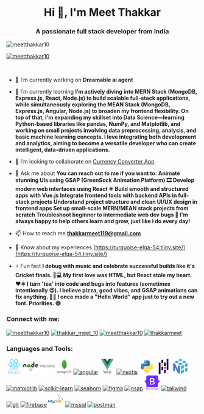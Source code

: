 <h1 align="center">Hi 👋, I'm Meet Thakkar</h1>
<h3 align="center">A passionate full stack developer from India</h3>

<p align="left"> <img src="https://komarev.com/ghpvc/?username=meetthakkar10&label=Profile%20views&color=0e75b6&style=flat" alt="meetthakkar10" /> </p>

<p align="left"> <a href="https://github.com/ryo-ma/github-profile-trophy"><img src="https://github-profile-trophy.vercel.app/?username=meetthakkar10" alt="meetthakkar10" /></a> </p>

<p align="left"> <a href="https://twitter.com/" target="blank"><img src="https://img.shields.io/twitter/follow/?logo=twitter&style=for-the-badge" alt="" /></a> </p>

- 🔭 I’m currently working on **Dreamable ai agent**

- 🌱 I’m currently learning **I’m actively diving into MERN Stack (MongoDB, Express.js, React, Node.js) to build scalable full-stack applications, while simultaneously exploring the MEAN Stack (MongoDB, Express.js, Angular, Node.js) to broaden my frontend flexibility. On top of that, I'm expanding my skillset into Data Science—learning Python-based libraries like pandas, NumPy, and Matplotlib, and working on small projects involving data preprocessing, analysis, and basic machine learning concepts. I love integrating both development and analytics, aiming to become a versatile developer who can create intelligent, data-driven applications.**

- 👯 I’m looking to collaborate on [Currency Converter App](https://github.com/MeetThakkar10/Currency_Converter_App)

- 💬 Ask me about **You can reach out to me if you want to: Animate stunning UIs using GSAP (GreenSock Animation Platform) 🎞️ Develop modern web interfaces using React ⚛️ Build smooth and structured apps with Vue.js Integrate frontend tools with backend APIs in full-stack projects Understand project structure and clean UI/UX design in frontend apps Set up small-scale MERN/MEAN stack projects from scratch Troubleshoot beginner to intermediate web dev bugs 🔧 I'm always happy to help others learn and grow, just like I do every day!**

- 📫 How to reach me **thakkarmeet119@gmail.com**

- 📄 Know about my experiences [https://turquoise-elga-54.tiiny.site/](https://turquoise-elga-54.tiiny.site/)

- ⚡ Fun fact **I debug with music and celebrate successful builds like it's Cricket finals. 🏏💻 My first love was HTML, but React stole my heart. ❤️⚛️ I turn 'tea' into code and bugs into features (sometimes intentionally 😉). I believe pizza, good vibes, and GSAP animations can fix anything. 🍕✨ I once made a "Hello World" app just to try out a new font. Priorities. 😄**

<h3 align="left">Connect with me:</h3>
<p align="left">
<a href="https://linkedin.com/in/meetthakkar10" target="blank"><img align="center" src="https://raw.githubusercontent.com/rahuldkjain/github-profile-readme-generator/master/src/images/icons/Social/linked-in-alt.svg" alt="meetthakkar10" height="30" width="40" /></a>
<a href="https://instagram.com/thakkar_meet_10" target="blank"><img align="center" src="https://raw.githubusercontent.com/rahuldkjain/github-profile-readme-generator/master/src/images/icons/Social/instagram.svg" alt="thakkar_meet_10" height="30" width="40" /></a>
<a href="https://www.codechef.com/users/meetthakkar10" target="blank"><img align="center" src="https://cdn.jsdelivr.net/npm/simple-icons@3.1.0/icons/codechef.svg" alt="meetthakkar10" height="30" width="40" /></a>
<a href="https://www.leetcode.com/thakkarmeet" target="blank"><img align="center" src="https://raw.githubusercontent.com/rahuldkjain/github-profile-readme-generator/master/src/images/icons/Social/leet-code.svg" alt="thakkarmeet" height="30" width="40" /></a>
</p>

<h3 align="left">Languages and Tools:</h3>
<p align="left">
  <a href="https://reactjs.org/" target="_blank"><img src="https://raw.githubusercontent.com/devicons/devicon/master/icons/react/react-original-wordmark.svg" alt="react" width="40" height="40"/></a>
  <a href="https://nodejs.org" target="_blank"><img src="https://raw.githubusercontent.com/devicons/devicon/master/icons/nodejs/nodejs-original-wordmark.svg" alt="nodejs" width="40" height="40"/></a>
  <a href="https://expressjs.com" target="_blank"><img src="https://raw.githubusercontent.com/devicons/devicon/master/icons/express/express-original-wordmark.svg" alt="express" width="40" height="40"/></a>
  <a href="https://www.mongodb.com/" target="_blank"><img src="https://raw.githubusercontent.com/devicons/devicon/master/icons/mongodb/mongodb-original-wordmark.svg" alt="mongodb" width="40" height="40"/></a>
  <a href="https://angular.io" target="_blank"><img src="https://angular.io/assets/images/logos/angular/angular.svg" alt="angular" width="40" height="40"/></a>
  <a href="https://vuejs.org/" target="_blank"><img src="https://raw.githubusercontent.com/devicons/devicon/master/icons/vuejs/vuejs-original-wordmark.svg" alt="vuejs" width="40" height="40"/></a>
  <a href="https://nextjs.org/" target="_blank"><img src="https://cdn.worldvectorlogo.com/logos/nextjs-2.svg" alt="nextjs" width="40" height="40"/></a>
  <a href="https://www.python.org" target="_blank"><img src="https://raw.githubusercontent.com/devicons/devicon/master/icons/python/python-original.svg" alt="python" width="40" height="40"/></a>
  <a href="https://pandas.pydata.org/" target="_blank"><img src="https://raw.githubusercontent.com/devicons/devicon/2ae2a900d2f041da66e950e4d48052658d850630/icons/pandas/pandas-original.svg" alt="pandas" width="40" height="40"/></a>
  <a href="https://numpy.org/" target="_blank"><img src="https://raw.githubusercontent.com/devicons/devicon/master/icons/numpy/numpy-original.svg" alt="numpy" width="40" height="40"/></a>
  <a href="https://matplotlib.org/" target="_blank"><img src="https://upload.wikimedia.org/wikipedia/commons/8/84/Matplotlib_icon.svg" alt="matplotlib" width="40" height="40"/></a>
  <a href="https://scikit-learn.org/" target="_blank"><img src="https://upload.wikimedia.org/wikipedia/commons/0/05/Scikit_learn_logo_small.svg" alt="scikit-learn" width="40" height="40"/></a>
  <a href="https://seaborn.pydata.org/" target="_blank"><img src="https://seaborn.pydata.org/_images/logo-mark-lightbg.svg" alt="seaborn" width="40" height="40"/></a>
  <a href="https://www.figma.com/" target="_blank"><img src="https://www.vectorlogo.zone/logos/figma/figma-icon.svg" alt="figma" width="40" height="40"/></a>
  <a href="https://greensock.com/gsap/" target="_blank"><img src="https://raw.githubusercontent.com/GSA/assets/main/gsap-logo.svg" alt="gsap" width="40" height="40"/></a>
  <a href="https://getbootstrap.com" target="_blank"><img src="https://raw.githubusercontent.com/devicons/devicon/master/icons/bootstrap/bootstrap-plain-wordmark.svg" alt="bootstrap" width="40" height="40"/></a>
  <a href="https://tailwindcss.com/" target="_blank"><img src="https://www.vectorlogo.zone/logos/tailwindcss/tailwindcss-icon.svg" alt="tailwind" width="40" height="40"/></a>
  <a href="https://git-scm.com/" target="_blank"><img src="https://www.vectorlogo.zone/logos/git-scm/git-scm-icon.svg" alt="git" width="40" height="40"/></a>
  <a href="https://firebase.google.com/" target="_blank"><img src="https://www.vectorlogo.zone/logos/firebase/firebase-icon.svg" alt="firebase" width="40" height="40"/></a>
  <a href="https://www.mysql.com/" target="_blank"><img src="https://raw.githubusercontent.com/devicons/devicon/master/icons/mysql/mysql-original-wordmark.svg" alt="mysql" width="40" height="40"/></a>
  <a href="https://www.microsoft.com/en-us/sql-server" target="_blank"><img src="https://www.svgrepo.com/show/303229/microsoft-sql-server-logo.svg" alt="mssql" width="40" height="40"/></a>
  <a href="https://www.postman.com/" target="_blank"><img src="https://www.vectorlogo.zone/logos/getpostman/getpostman-icon.svg" alt="postman" width="40" height="40"/></a>
</p>


